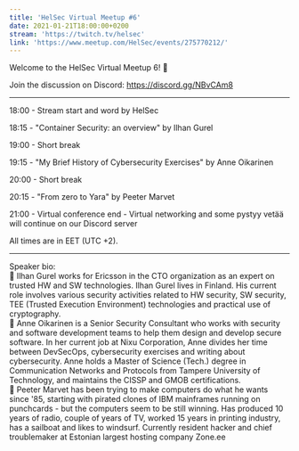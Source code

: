 ```yaml
---
title: 'HelSec Virtual Meetup #6'
date: 2021-01-21T18:00:00+0200
stream: 'https://twitch.tv/helsec'
link: 'https://www.meetup.com/HelSec/events/275770212/'
---
```


Welcome to the HelSec Virtual Meetup 6! 🤗

 Join the discussion on Discord: <https://discord.gg/NBvCAm8>

 -------------------------------------------------------------

 18:00 - Stream start and word by HelSec

 18:15 - "Container Security: an overview" by Ilhan Gurel

 19:00 - Short break

 19:15 - "My Brief History of Cybersecurity Exercises" by Anne Oikarinen

 20:00 - Short break

 20:15 - "From zero to Yara" by Peeter Marvet

 21:00 - Virtual conference end - Virtual networking and some pystyy vetää will continue on our Discord server

 All times are in EET (UTC +2).

 -------------------------------------------------------------

 Speaker bio:  
🔹 Ilhan Gurel works for Ericsson in the CTO organization as an expert on trusted HW and SW technologies. Ilhan Gurel lives in Finland. His current role involves various security activities related to HW security, SW security, TEE (Trusted Execution Environment) technologies and practical use of cryptography.  
🔹 Anne Oikarinen is a Senior Security Consultant who works with security and software development teams to help them design and develop secure software. In her current job at Nixu Corporation, Anne divides her time between DevSecOps, cybersecurity exercises and writing about cybersecurity. Anne holds a Master of Science (Tech.) degree in Communication Networks and Protocols from Tampere University of Technology, and maintains the CISSP and GMOB certifications.  
🔹 Peeter Marvet has been trying to make computers do what he wants since '85, starting with pirated clones of IBM mainframes running on punchcards - but the computers seem to be still winning. Has produced 10 years of radio, couple of years of TV, worked 15 years in printing industry, has a sailboat and likes to windsurf. Currently resident hacker and chief troublemaker at Estonian largest hosting company Zone.ee

 